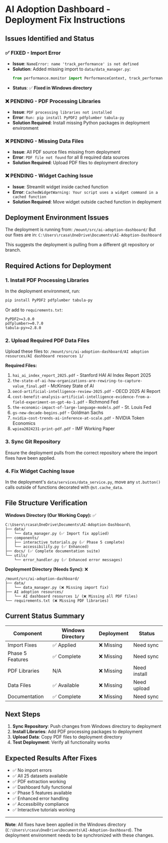 # AI Adoption Dashboard - Deployment Fix Instructions

## Issues Identified and Status

### ✅ **FIXED - Import Error** 
- **Issue**: `NameError: name 'track_performance' is not defined`
- **Solution**: Added missing import to `data/data_manager.py`:
  ```python
  from performance.monitor import PerformanceContext, track_performance
  ```
- **Status**: ✅ **Fixed in Windows directory**

### ❌ **PENDING - PDF Processing Libraries**
- **Issue**: `PDF processing libraries not installed`
- **Error**: `Run: pip install PyPDF2 pdfplumber tabula-py`
- **Solution Required**: Install missing Python packages in deployment environment

### ❌ **PENDING - Missing Data Files**
- **Issue**: All PDF source files missing from deployment
- **Error**: `PDF file not found` for all 8 required data sources
- **Solution Required**: Upload PDF files to deployment directory

### ❌ **PENDING - Widget Caching Issue**
- **Issue**: Streamlit widget inside cached function
- **Error**: `CachedWidgetWarning: Your script uses a widget command in a cached function`
- **Solution Required**: Move widget outside cached function in deployment

## Deployment Environment Issues

The deployment is running from: `/mount/src/ai-adoption-dashboard/`
But our fixes are in: `C:\Users\rcasa\OneDrive\Documents\AI-Adoption-Dashboard`

This suggests the deployment is pulling from a different git repository or branch.

## Required Actions for Deployment

### 1. **Install PDF Processing Libraries**
In the deployment environment, run:
```bash
pip install PyPDF2 pdfplumber tabula-py
```

Or add to `requirements.txt`:
```
PyPDF2>=3.0.0
pdfplumber>=0.7.0
tabula-py>=2.8.0
```

### 2. **Upload Required PDF Data Files**
Upload these files to: `/mount/src/ai-adoption-dashboard/AI adoption resources/AI dashboard resources 1/`

**Required Files:**
1. `hai_ai_index_report_2025.pdf` - Stanford HAI AI Index Report 2025
2. `the-state-of-ai-how-organizations-are-rewiring-to-capture-value_final.pdf` - McKinsey State of AI
3. `oecd-artificial-intelligence-review-2025.pdf` - OECD 2025 AI Report
4. `cost-benefit-analysis-artificial-intelligence-evidence-from-a-field-experiment-on-gpt-4o-1.pdf` - Richmond Fed
5. `the-economic-impact-of-large-language-models.pdf` - St. Louis Fed
6. `gs-new-decade-begins.pdf` - Goldman Sachs
7. `nvidia-cost-trends-ai-inference-at-scale.pdf` - NVIDIA Token Economics
8. `wpiea2024231-print-pdf.pdf` - IMF Working Paper

### 3. **Sync Git Repository**
Ensure the deployment pulls from the correct repository where the import fixes have been applied.

### 4. **Fix Widget Caching Issue**
In the deployment's `data/services/data_service.py`, move any `st.button()` calls outside of functions decorated with `@st.cache_data`.

## File Structure Verification

**Windows Directory (Our Working Copy):** ✅
```
C:\Users\rcasa\OneDrive\Documents\AI-Adoption-Dashboard\
├── data/
│   └── data_manager.py (✅ Import fix applied)
├── components/
│   ├── interactive_tutorials.py (✅ Phase 5 complete)
│   └── accessibility.py (✅ Enhanced)
├── docs/ (✅ Complete documentation suite)
└── utils/
    └── error_handler.py (✅ Enhanced error messages)
```

**Deployment Directory (Needs Sync):** ❌
```
/mount/src/ai-adoption-dashboard/
├── data/
│   └── data_manager.py (❌ Missing import fix)
├── AI adoption resources/
│   └── AI dashboard resources 1/ (❌ Missing all PDF files)
└── requirements.txt (❌ Missing PDF libraries)
```

## Current Status Summary

| Component | Windows Directory | Deployment | Status |
|-----------|------------------|------------|---------|
| Import Fixes | ✅ Applied | ❌ Missing | Need sync |
| Phase 5 Features | ✅ Complete | ❌ Missing | Need sync |
| PDF Libraries | N/A | ❌ Missing | Need install |
| Data Files | ✅ Available | ❌ Missing | Need upload |
| Documentation | ✅ Complete | ❌ Missing | Need sync |

## Next Steps

1. **Sync Repository**: Push changes from Windows directory to deployment
2. **Install Libraries**: Add PDF processing packages to deployment
3. **Upload Data**: Copy PDF files to deployment directory
4. **Test Deployment**: Verify all functionality works

## Expected Results After Fixes

- ✅ No import errors
- ✅ All 25 datasets available
- ✅ PDF extraction working
- ✅ Dashboard fully functional
- ✅ Phase 5 features available
- ✅ Enhanced error handling
- ✅ Accessibility compliance
- ✅ Interactive tutorials working

---

**Note**: All fixes have been applied in the Windows directory (`C:\Users\rcasa\OneDrive\Documents\AI-Adoption-Dashboard`). The deployment environment needs to be synchronized with these changes.